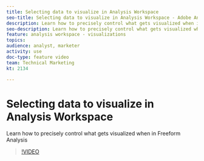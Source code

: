 ```yaml
---
title: Selecting data to visualize in Analysis Workspace
seo-title: Selecting data to visualize in Analysis Workspace - Adobe Analytics
description: Learn how to precisely control what gets visualized when in Freeform Analysis
seo-description: Learn how to precisely control what gets visualized when in Freeform Analysis - Adobe Analytics
feature: analysis workspace - visualizations
topics: 
audience: analyst, marketer
activity: use
doc-type: feature video
team: Technical Marketing
kt: 2134

---
```


# Selecting data to visualize in Analysis Workspace

Learn how to precisely control what gets visualized when in Freeform Analysis

>[!VIDEO](https://video.tv.adobe.com/v/23993/?quality=12)
